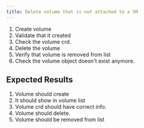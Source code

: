 ```yaml
---
title: Delete volume that is not attached to a VM
---
```

1. Create volume
1. Validate that it created
1. Check the volume crd.
1. Delete the volume
1. Verify that volume is removed from list
1. Check the volume object doesn't exist anymore.

## Expected Results
1. Volume should create
1. It should show in volume list
1. Volume crd should have correct info.
1. Volume should delete.
1. Volume should be removed from list